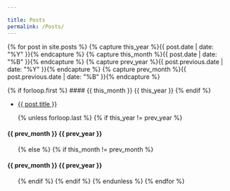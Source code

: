 ```yaml
---

title: Posts
permalink: /Posts/
---
```


{% for post in site.posts %}
  {% capture this_year %}{{ post.date | date: "%Y" }}{% endcapture %}
  {% capture this_month %}{{ post.date | date: "%B" }}{% endcapture %}
  {% capture prev_year %}{{ post.previous.date | date: "%Y" }}{% endcapture %}
  {% capture prev_month %}{{ post.previous.date | date: "%B" }}{% endcapture %}

  {% if forloop.first %}
    #### {{ this_month }} {{ this_year }}
  {% endif %}
  <ul>
  <li class='mbhalf'><a href="{{ post.url }}" class="black">{{ post.title }}</a></li>

  {% unless forloop.last %}
    {% if this_year != prev_year %}
      </ul>
      <h4 class="mt2">{{ prev_month }} {{ prev_year }}</h4>
      <ul>
    {% else %}
      {% if this_month != prev_month %}
        </ul>
        <h4 class="mt2">{{ prev_month }} {{ prev_year }}</h4>
        <ul>
      {% endif %}
    {% endif %}
  {% endunless %}
{% endfor %}
